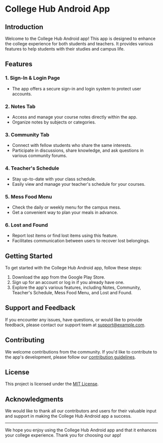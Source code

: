 # College Hub Android App

## Introduction

Welcome to the College Hub Android app! This app is designed to enhance the college experience for both students and teachers. It provides various features to help students with their studies and campus life.

## Features

### 1. Sign-In & Login Page

- The app offers a secure sign-in and login system to protect user accounts.

### 2. Notes Tab

- Access and manage your course notes directly within the app.
- Organize notes by subjects or categories.

### 3. Community Tab

- Connect with fellow students who share the same interests.
- Participate in discussions, share knowledge, and ask questions in various community forums.

### 4. Teacher's Schedule

- Stay up-to-date with your class schedule.
- Easily view and manage your teacher's schedule for your courses.

### 5. Mess Food Menu

- Check the daily or weekly menu for the campus mess.
- Get a convenient way to plan your meals in advance.

### 6. Lost and Found

- Report lost items or find lost items using this feature.
- Facilitates communication between users to recover lost belongings.

## Getting Started

To get started with the College Hub Android app, follow these steps:

1. Download the app from the Google Play Store.
2. Sign up for an account or log in if you already have one.
3. Explore the app's various features, including Notes, Community, Teacher's Schedule, Mess Food Menu, and Lost and Found.

## Support and Feedback

If you encounter any issues, have questions, or would like to provide feedback, please contact our support team at [support@example.com](mailto:support@example.com).

## Contributing

We welcome contributions from the community. If you'd like to contribute to the app's development, please follow our [contribution guidelines](CONTRIBUTING.md).

## License

This project is licensed under the [MIT License](LICENSE).

## Acknowledgments

We would like to thank all our contributors and users for their valuable input and support in making the College Hub Android app a success.

---

We hope you enjoy using the College Hub Android app and that it enhances your college experience. Thank you for choosing our app!
